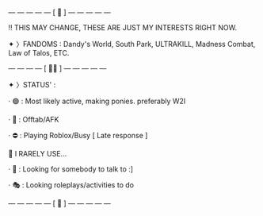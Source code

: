 — — — — — [ 👥 ] — — — — — 

‼️ THIS MAY CHANGE, THESE ARE JUST MY INTERESTS RIGHT NOW.

✦ 〉FANDOMS : Dandy's World, South Park, ULTRAKILL, Madness Combat, Law of Talos, ETC.

— — — — [ 🥩🐾 ] — — — — —

✦ 〉STATUS' :

· 🟢 : Most likely active, making ponies. preferably W2I

· 🌙 : Offtab/AFK

· ⛔ : Playing Roblox/Busy [ Late response ]

📍 I RARELY USE...

· 💬 : Looking for somebody to talk to :]

· 🎭 : Looking roleplays/activities to do

— — — — — [ 🦴 ] — — — — —
